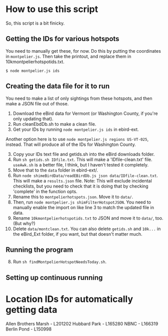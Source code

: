 # How to use this script

So, this script is a bit finicky.

## Getting the IDs for various hotspots

You need to manually get these, for now. Do this by putting the coordinates in `montpelier.js`. Then take the printout, and replace them in 10kmontpelierhotspotids.txt.

```
$ node montpelier.js ids
```


## Creating the data file for it to run

You need to make a list of only sightings from these hotspots, and then make a JSON file out of those.

1. Download the eBird data for Vermont (or Washington County, if you're only updating that).
2. Run cleanEbdDb.sh to make a clean file.
3. Get your IDs by running `node montpelier.js ids` in ebird-ext.

Another option here is to use `node montpelier.js regions US-VT-025`, instead. That will produce all of the IDs for Washington County. 

3. Copy your IDs text file and getids.sh into the eBird downloads folder.
4. Run `sh getids.sh IDfile.txt`. This will make a 'IDfile-clean.txt' file. `useAwk.sh` is a better file, I think, but I haven't tested it completely.
5. Move that to the `data` folder in ebird-ext/.
6. Run `node shimeBirdData/readEBirdDb.js json data/IDfile-clean.txt`. This will make a `results.json` file. Note: This will exclude incidental checklists, but you need to check that it is doing that by checking 'complete' in the function opts.
7. Rename this to `montpelierhotspots.json`. Move it to `data/`.
8. Then, run `node montpelier.js shimFilterHotspotJSON`. You need to manually enable the import on like line 3 to match the updated file in data. 
8. Rename `10kmontpelierhotspotids.txt` to JSON and move it to `data/`, too. (But why?)
7. Delete `data/montclean.txt`. You can also delete `getids.sh` and `10k...` in the eBird_Ext folder, if you want, but that doesn't matter much.


## Running the program
8. Run `sh findMontpelierHotspotNeedsToday.sh`.

## Setting up continuous running


# Location IDs for automatically getting data

Allen Brothers Marsh - L201202
Hubbard Park - L165280
NBNC - L166319
Berlin Pond - L150998
